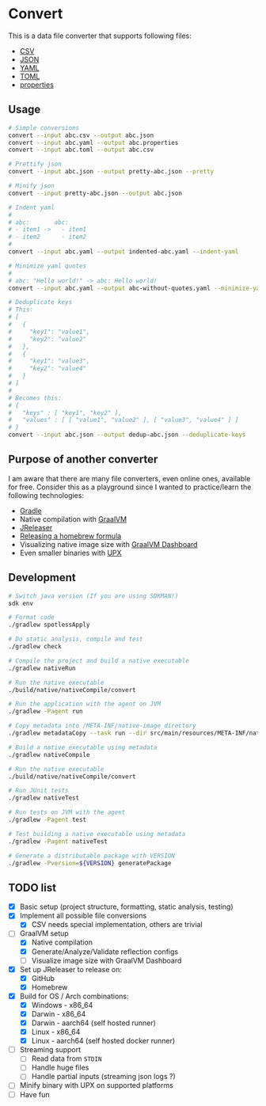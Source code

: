 # Convert

This is a data file converter that supports following files:

- [CSV](https://www.rfc-editor.org/rfc/rfc4180)
- [JSON](https://www.rfc-editor.org/rfc/rfc8259)
- [YAML](https://yaml.org/spec/history/2001-05-26.html)
- [TOML](https://toml.io/en/)
- [properties](https://en.wikipedia.org/wiki/.properties)

## Usage

```bash
# Simple conversions
convert --input abc.csv --output abc.json
convert --input abc.yaml --output abc.properties
convert --input abc.toml --output abc.csv

# Prettify json
convert --input abc.json --output pretty-abc.json --pretty

# Minify json
convert --input pretty-abc.json --output abc.json

# Indent yaml
#
# abc:       abc:
# - item1 ->   - item1
# - item2      - item2
#
convert --input abc.yaml --output indented-abc.yaml --indent-yaml

# Minimize yaml quotes
#
# abc: "Hello world!" -> abc: Hello world!
convert --input abc.yaml --output abc-without-quotes.yaml --minimize-yaml-quotes

# Deduplicate keys
# This:
# [
#   {
#     "key1": "value1",
#     "key2": "value2"
#   },
#   {
#     "key1": "value3",
#     "key2": "value4"
#   }
# ]
#
# Becomes this:
# {
#   "keys" : [ "key1", "key2" ],
#   "values" : [ [ "value1", "value2" ], [ "value3", "value4" ] ]
# }
convert --input abc.json --output dedup-abc.json --deduplicate-keys
```

## Purpose of another converter

I am aware that there are many file converters, even online ones, available for free. Consider this as a playground since I wanted to practice/learn the
following technologies:

- [Gradle](https://gradle.org)
- Native compilation with [GraalVM](https://www.graalvm.org)
- [JReleaser](https://jreleaser.org)
- [Releasing a homebrew formula](https://docs.brew.sh/Adding-Software-to-Homebrew)
- Visualizing native image size
  with [GraalVM Dashboard](https://www.graalvm.org/dashboard/?ojr=help%3Btopic%3Dgetting-started.md)
- Even smaller binaries with [UPX](https://upx.github.io)

## Development

```bash
# Switch java version (If you are using SDKMAN!)
sdk env

# Format code
./gradlew spotlessApply

# Do static analysis, compile and test
./gradlew check

# Compile the project and build a native executable
./gradlew nativeRun

# Run the native executable
./build/native/nativeCompile/convert

# Run the application with the agent on JVM
./gradlew -Pagent run

# Copy metadata into /META-INF/native-image directory
./gradlew metadataCopy --task run --dir src/main/resources/META-INF/native-image

# Build a native executable using metadata
./gradlew nativeCompile

# Run the native executable
./build/native/nativeCompile/convert

# Run JUnit tests
./gradlew nativeTest

# Run tests on JVM with the agent
./gradlew -Pagent test

# Test building a native executable using metadata
./gradlew -Pagent nativeTest

# Generate a distributable package with VERSION
./gradlew -Pversion=${VERSION} generatePackage
```

## TODO list

- [x] Basic setup (project structure, formatting, static analysis, testing)
- [x] Implement all possible file conversions
  - [x] CSV needs special implementation, others are trivial
- [ ] GraalVM setup
  - [x] Native compilation
  - [x] Generate/Analyze/Validate reflection configs
  - [ ] Visualize image size with GraalVM Dashboard
- [x] Set up JReleaser to release on:
  - [x] GitHub
  - [x] Homebrew
- [x] Build for OS / Arch combinations:
  - [x] Windows - x86_64
  - [x] Darwin - x86_64
  - [x] Darwin - aarch64 (self hosted runner)
  - [x] Linux - x86_64
  - [x] Linux - aarch64 (self hosted docker runner)
- [ ] Streaming support
  - [ ] Read data from `STDIN`
  - [ ] Handle huge files
  - [ ] Handle partial inputs (streaming json logs ?)
- [ ] Minify binary with UPX on supported platforms
- [ ] Have fun
